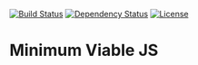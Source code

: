 [![Build Status](http://img.shields.io/travis/pikesley/maths.js.svg)](https://travis-ci.org/pikesley/maths.js)
[![Dependency Status](http://img.shields.io/gemnasium/pikesley/maths.js.svg)](https://gemnasium.com/pikesley/maths.js)
[![License](http://img.shields.io/:license-mit-blue.svg)](http://pikesley.mit-license.org)

# Minimum Viable JS 
